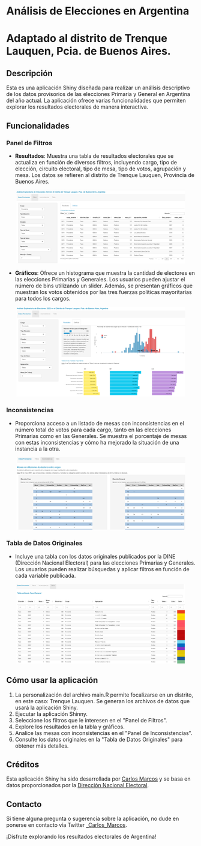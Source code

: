 # Análisis de Elecciones en Argentina
# Adaptado al distrito de Trenque Lauquen, Pcia. de Buenos Aires.

## Descripción
Esta es una aplicación Shiny diseñada para realizar un análisis descriptivo de los datos provisorios de las elecciones Primaria y General en Argentina del año actual. La aplicación ofrece varias funcionalidades que permiten explorar los resultados electorales de manera interactiva.

## Funcionalidades

### Panel de Filtros
- **Resultados**: Muestra una tabla de resultados electorales que se actualiza en función de diversos filtros, incluyendo cargo, tipo de elección, circuito electoral, tipo de mesa, tipo de votos, agrupación y mesa. Los datos se refieren al distrito de Trenque Lauquen, Provincia de Buenos Aires.

<p align="center"><img src="images/filtros_tabla.jpg" width="450"></p>

- **Gráficos**: Ofrece un histograma que muestra la cantidad de electores en las elecciones Primarias y Generales. Los usuarios pueden ajustar el número de bins utilizando un slider. Además, se presentan gráficos que muestran los votos obtenidos por las tres fuerzas políticas mayoritarias para todos los cargos.

<p align="center"><img src="images/filtros_graficos.jpg" width="450"></p>

### Inconsistencias
- Proporciona acceso a un listado de mesas con inconsistencias en el número total de votos para cada cargo, tanto en las elecciones Primarias como en las Generales. Se muestra el porcentaje de mesas con estas inconsistencias y cómo ha mejorado la situación de una instancia a la otra.

<p align="center"><img src="images/inconsistencias.jpg" width="450"></p>

### Tabla de Datos Originales
- Incluye una tabla con los datos originales publicados por la DINE (Dirección Nacional Electoral) para las elecciones Primarias y Generales. Los usuarios pueden realizar búsquedas y aplicar filtros en función de cada variable publicada.

<p align="center"><img src="images/tabla_original.jpg" width="450"></p>

## Cómo usar la aplicación
1. La personalización del archivo main.R permite focalizarse en un distrito, en este caso: Trenque Lauquen. Se generan los archivos de datos que usará la aplicación Shiny.
2. Ejecutar la aplicación Shinny.
3. Seleccione los filtros que le interesen en el "Panel de Filtros".
4. Explore los resultados en la tabla y gráficos.
5. Analice las mesas con inconsistencias en el "Panel de Inconsistencias".
6. Consulte los datos originales en la "Tabla de Datos Originales" para obtener más detalles.

## Créditos
Esta aplicación Shiny ha sido desarrollada por [Carlos Marcos](https://twitter.com/_Carlos_Marcos) y se basa en datos proporcionados por la [Dirección Nacional Electoral](https://www.electoral.gob.ar/).

## Contacto
Si tiene alguna pregunta o sugerencia sobre la aplicación, no dude en ponerse en contacto vía Twitter [_Carlos_Marcos](https://twitter.com/_Carlos_Marcos).

¡Disfrute explorando los resultados electorales de Argentina!
